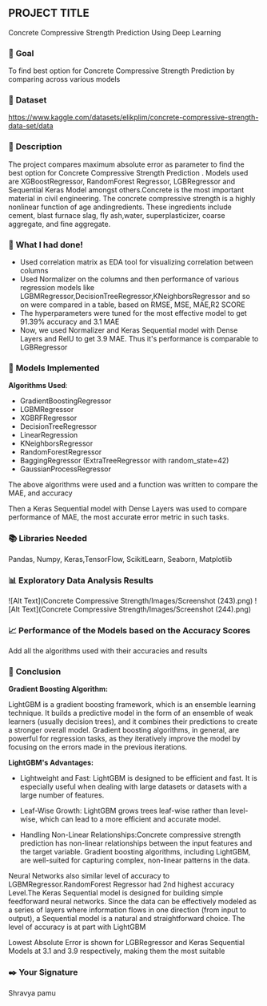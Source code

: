 ## **PROJECT TITLE**

Concrete Compressive Strength Prediction Using Deep Learning

### 🎯 **Goal**

To find best option for Concrete Compressive Strength Prediction by comparing across various models

### 🧵 **Dataset**

https://www.kaggle.com/datasets/elikplim/concrete-compressive-strength-data-set/data

### 🧾 **Description**

The project compares maximum absolute error as parameter to find the best option for Concrete Compressive Strength Prediction . Models used are XGBoostRegressor, RandomForest Regressor, LGBRegressor and Sequential Keras Model amongst others.Concrete is the most important material in civil engineering. The concrete compressive strength is a highly nonlinear function of age andingredients. These ingredients include cement, blast furnace slag, fly ash,water, superplasticizer, coarse aggregate, and fine aggregate.

### 🧮 **What I had done!**
- Used correlation matrix as EDA tool for visualizing correlation between columns
- Used Normalizer on the columns and then performance of  various regression models like LGBMRegressor,DecisionTreeRegressor,KNeighborsRegressor and so on were compared in a table, based on RMSE, MSE, MAE,R2 SCORE
- The hyperparameters were tuned for the most effective model to get 91.39% accuracy and 3.1 MAE
- Now, we used Normalizer and Keras Sequential model with Dense Layers and RelU to get 3.9 MAE. Thus it's performance is comparable to LGBRegressor

### 🚀 **Models Implemented**

**Algorithms Used**:

- GradientBoostingRegressor
- LGBMRegressor
- XGBRFRegressor
- DecisionTreeRegressor
- LinearRegression
- KNeighborsRegressor
- RandomForestRegressor
- BaggingRegressor (ExtraTreeRegressor with random_state=42)
- GaussianProcessRegressor

The above algorithms were used and a function was written to compare the MAE, and accuracy

Then a Keras Sequential model with  Dense Layers was used to compare performance of MAE, the most accurate error metric in such tasks.

### 📚 **Libraries Needed**

Pandas, Numpy, Keras,TensorFlow, ScikitLearn, Seaborn, Matplotlib

### 📊 **Exploratory Data Analysis Results**
![Alt Text](Concrete Compressive Strength/Images/Screenshot (243).png)
![Alt Text](Concrete Compressive Strength/Images/Screenshot (244).png)




### 📈 **Performance of the Models based on the Accuracy Scores**

Add all the algorithms used with their accuracies and results

### 📢 **Conclusion**

**Gradient Boosting Algorithm:**

LightGBM is a gradient boosting framework, which is an ensemble learning technique. It builds a predictive model in the form of an ensemble of weak learners (usually decision trees), and it combines their predictions to create a stronger overall model.
Gradient boosting algorithms, in general, are powerful for regression tasks, as they iteratively improve the model by focusing on the errors made in the previous iterations.

**LightGBM's Advantages:**
- Lightweight and Fast: LightGBM is designed to be efficient and fast. It is especially useful when dealing with large datasets or datasets with a large number of features.

- Leaf-Wise Growth: LightGBM grows trees leaf-wise rather than level-wise, which can lead to a more efficient and accurate model.

- Handling Non-Linear Relationships:Concrete compressive strength prediction has non-linear relationships between the input features and the target variable. Gradient boosting algorithms, including LightGBM, are well-suited for capturing complex, non-linear patterns in the data.

Neural Networks also similar level of accuracy to LGBMRegressor.RandomForest Regressor had 2nd highest accuracy Level.The Keras Sequential model is designed for building simple feedforward neural networks. Since the data can be effectively modeled as a series of layers where information flows in one direction (from input to output), a Sequential model is a natural and straightforward choice. The level of accuracy is at part with LightGBM

Lowest Absolute Error is shown for LGBRegressor and Keras Sequential Models at 3.1 and 3.9 respectively, making them the most suitable

### ✒️ **Your Signature**

Shravya pamu 
